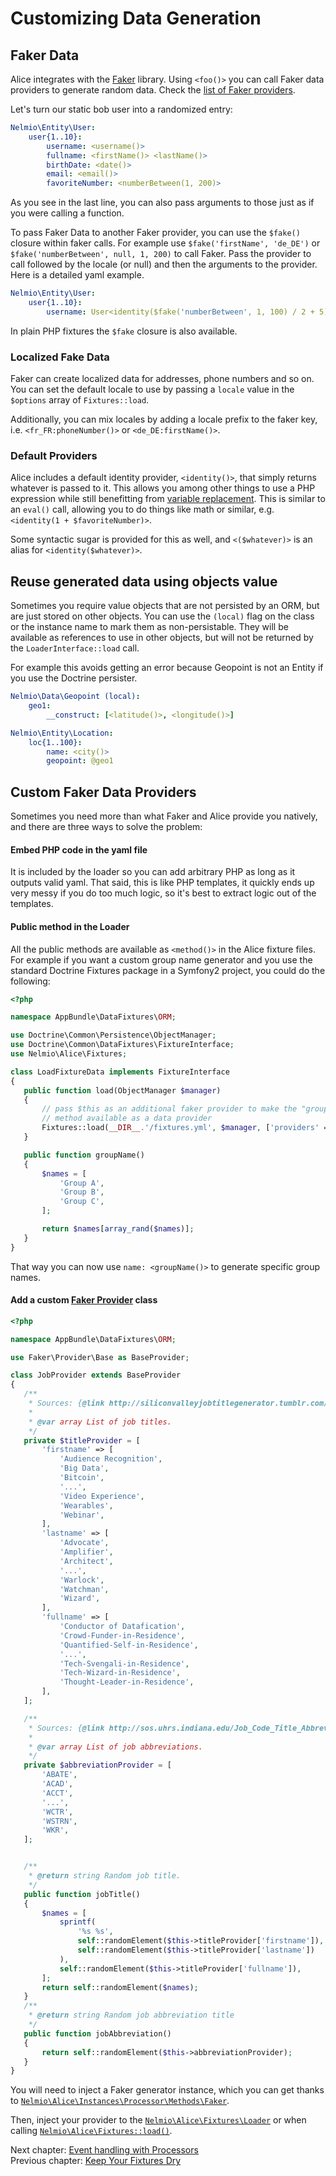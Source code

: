 # Customizing Data Generation

## Faker Data

Alice integrates with the [Faker](https://github.com/fzaninotto/Faker) library.
Using `<foo()>` you can call Faker data providers to generate random data. Check
the [list of Faker providers](https://github.com/fzaninotto/Faker#formatters).

Let's turn our static bob user into a randomized entry:

```yaml
Nelmio\Entity\User:
    user{1..10}:
        username: <username()>
        fullname: <firstName()> <lastName()>
        birthDate: <date()>
        email: <email()>
        favoriteNumber: <numberBetween(1, 200)>
```

As you see in the last line, you can also pass arguments to those just as if
you were calling a function.

To pass Faker Data to another Faker provider, you can use the `$fake()` closure
within faker calls. For example use `$fake('firstName', 'de_DE')` or
`$fake('numberBetween', null, 1, 200)` to call Faker. Pass the provider to call
followed by the locale (or null) and then the arguments to the provider. Here
is a detailed yaml example.

```yaml
Nelmio\Entity\User:
    user{1..10}:
        username: User<identity($fake('numberBetween', 1, 100) / 2 + 5)>
```

In plain PHP fixtures the `$fake` closure is also available.


### Localized Fake Data

Faker can create localized data for addresses, phone numbers and so on. You can
set the default locale to use by passing a `locale` value in the `$options`
array of `Fixtures::load`.

Additionally, you can mix locales by adding a locale prefix to the faker key,
i.e. `<fr_FR:phoneNumber()>` or `<de_DE:firstName()>`.

### Default Providers

Alice includes a default identity provider, `<identity()>`, that
simply returns whatever is passed to it. This allows you among other
things to use a PHP expression while still benefitting from
[variable replacement](#variables). This is similar to an `eval()`
call, allowing you to do things like math or similar, e.g.
`<identity(1 + $favoriteNumber)>`.

Some syntactic sugar is provided for this as well, and `<($whatever)>`
is an alias for `<identity($whatever)>`.


## Reuse generated data using objects value

Sometimes you require value objects that are not persisted by an ORM, but
are just stored on other objects. You can use the `(local)` flag on the class
or the instance name to mark them as non-persistable. They will be available
as references to use in other objects, but will not be returned by the
`LoaderInterface::load` call.

For example this avoids getting an error because Geopoint is not an Entity
if you use the Doctrine persister.

```yaml
Nelmio\Data\Geopoint (local):
    geo1:
        __construct: [<latitude()>, <longitude()>]

Nelmio\Entity\Location:
    loc{1..100}:
        name: <city()>
        geopoint: @geo1
```


## Custom Faker Data Providers

Sometimes you need more than what Faker and Alice provide you natively, and
there are three ways to solve the problem:

#### Embed PHP code in the yaml file

It is included by the loader so you can add arbitrary PHP as long as it outputs
valid yaml. That said, this is like PHP templates, it quickly ends up very messy
if you do too much logic, so it's best to extract logic out of the templates.
  
#### Public method in the Loader

All the public methods are available as `<method()>` in the Alice fixture files.
For example if you want a custom group name generator and you use the standard
Doctrine Fixtures package in a Symfony2 project, you could do the following:

```php
<?php

namespace AppBundle\DataFixtures\ORM;

use Doctrine\Common\Persistence\ObjectManager;
use Doctrine\Common\DataFixtures\FixtureInterface;
use Nelmio\Alice\Fixtures;

class LoadFixtureData implements FixtureInterface
{
   public function load(ObjectManager $manager)
   {
       // pass $this as an additional faker provider to make the "groupName"
       // method available as a data provider
       Fixtures::load(__DIR__.'/fixtures.yml', $manager, ['providers' => [$this]]);
   }

   public function groupName()
   {
       $names = [
           'Group A',
           'Group B',
           'Group C',
       ];

       return $names[array_rand($names)];
   }
}
```

That way you can now use `name: <groupName()>` to generate specific group names.
   
#### Add a custom [Faker Provider](https://github.com/fzaninotto/Faker/tree/master/src/Faker/Provider) class

```php
<?php

namespace AppBundle\DataFixtures\ORM;

use Faker\Provider\Base as BaseProvider;

class JobProvider extends BaseProvider
{
   /**
    * Sources: {@link http://siliconvalleyjobtitlegenerator.tumblr.com/}
    *
    * @var array List of job titles.
    */
   private $titleProvider = [
       'firstname' => [
           'Audience Recognition',
           'Big Data',
           'Bitcoin',
           '...',
           'Video Experience',
           'Wearables',
           'Webinar',
       ],
       'lastname' => [
           'Advocate',
           'Amplifier',
           'Architect',
           '...',
           'Warlock',
           'Watchman',
           'Wizard',
       ],
       'fullname' => [
           'Conductor of Datafication',
           'Crowd-Funder-in-Residence',
           'Quantified-Self-in-Residence',
           '...',
           'Tech-Svengali-in-Residence',
           'Tech-Wizard-in-Residence',
           'Thought-Leader-in-Residence',
       ],
   ];

   /**
    * Sources: {@link http://sos.uhrs.indiana.edu/Job_Code_Title_Abbreviation_List.htm}
    *
    * @var array List of job abbreviations.
    */
   private $abbreviationProvider = [
       'ABATE',
       'ACAD',
       'ACCT',
       '...',
       'WCTR',
       'WSTRN',
       'WKR',
   ];


   /**
    * @return string Random job title.
    */
   public function jobTitle()
   {
       $names = [
           sprintf(
               '%s %s',
               self::randomElement($this->titleProvider['firstname']),
               self::randomElement($this->titleProvider['lastname'])
           ),
           self::randomElement($this->titleProvider['fullname']),
       ];
       return self::randomElement($names);
   }
   /**
    * @return string Random job abbreviation title
    */
   public function jobAbbreviation()
   {
       return self::randomElement($this->abbreviationProvider);
   }
}
```

You will need to inject a Faker generator instance, which you can get thanks to [`Nelmio\Alice\Instances\Processor\Methods\Faker`](../src/Nelmio/Alice/Instances/Processor/Methods/Faker.php).

Then, inject your provider to the [`Nelmio\Alice\Fixtures\Loader`](../src/Nelmio/Alice/Fixtures/Loader.php) or when calling [`Nelmio\Alice\Fixtures::load()`](../src/Nelmio/Alice/Fixtures.php#L55).

Next chapter: [Event handling with Processors](processors.md)<br />
Previous chapter: [Keep Your Fixtures Dry](fixtures-refactoring.md)
